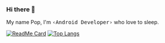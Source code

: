 ### Hi there 👋
My name Pop, I'm <samp>‹Android Developer›</samp> who love to sleep.

[![ReadMe Card](https://github-readme-stats.vercel.app/api?username=minibugdev&show_icons=true&icon_color=000000&hide=commits&include_all_commits=true&count_private=true)](https://github.com/minibugdev?tab=repositories)
[![Top Langs](https://github-readme-stats.vercel.app/api/top-langs/?username=minibugdev&layout=compact)](https://github.com/minibugdev?tab=repositories)

<!--
**minibugdev/minibugdev** is a ✨ _special_ ✨ repository because its `README.md` (this file) appears on your GitHub profile.

Here are some ideas to get you started:

- 🔭 I’m currently working on ...
- 🌱 I’m currently learning ...
- 👯 I’m looking to collaborate on ...
- 🤔 I’m looking for help with ...
- 💬 Ask me about ...
- 📫 How to reach me: ...
- 😄 Pronouns: ...
- ⚡ Fun fact: ...
-->
